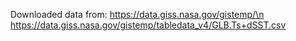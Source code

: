 Downloaded data from:
https://data.giss.nasa.gov/gistemp/\n
https://data.giss.nasa.gov/gistemp/tabledata_v4/GLB.Ts+dSST.csv
